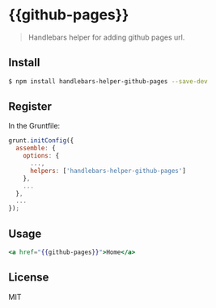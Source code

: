# {{github-pages}}

> Handlebars helper for adding github pages url.

## Install

```sh
$ npm install handlebars-helper-github-pages --save-dev
```

## Register

In the Gruntfile:
```js
grunt.initConfig({
  assemble: {
    options: {
      ...,
      helpers: ['handlebars-helper-github-pages']
    },
    ...
  },
  ...
});
```

## Usage

```hbs
<a href="{{github-pages}}">Home</a>
```

## License

MIT
